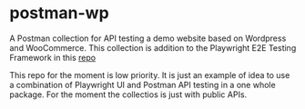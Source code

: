 # postman-wp

A Postman collection for API testing a demo website based on Wordpress and WooCommerce. This collection is addition to the Playwright E2E Testing Framework in this [repo](https://github.com/ovcharski/playwright-e2e)

This repo for the moment is low priority. It is just an example of idea to use a combination of Playwright UI and Postman API testing in a one whole package. For the moment the collectios is just with public APIs.
